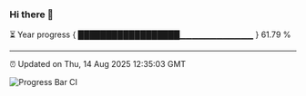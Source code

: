 ### Hi there 👋

⏳ Year progress { ██████████████████▁▁▁▁▁▁▁▁▁▁▁▁ } 61.79 %

---

⏰ Updated on Thu, 14 Aug 2025 12:35:03 GMT

![Progress Bar CI](https://github.com/liununu/liununu/workflows/Progress%20Bar%20CI/badge.svg)
